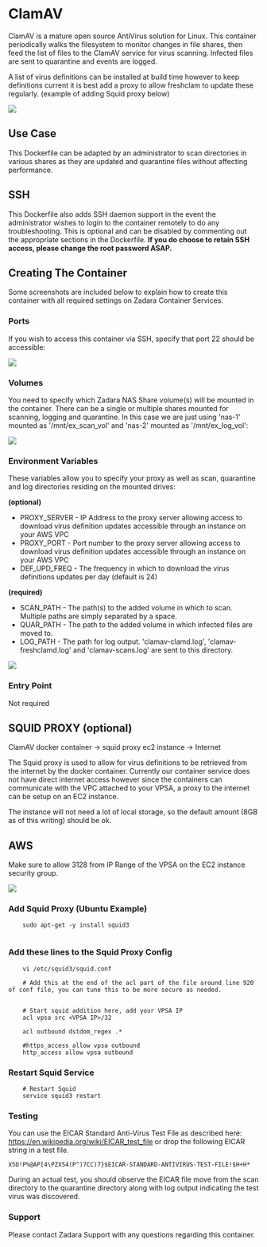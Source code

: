 # ClamAV


ClamAV is a mature open source AntiVirus solution for Linux.  This container periodically walks the filesystem to monitor changes in file shares, then feed the list of files to the ClamAV service for virus scanning.  Infected files are sent to quarantine and events are logged.  

A list of virus definitions can be installed at build time however to keep definitions current it is best add a proxy to allow freshclam to update these regularly.  (example of adding Squid proxy below)

![](https://raw.githubusercontent.com/zadarastorage/dockerfiles/master/ClamAV/screenshots/clamav_internals_diagram.png)

## Use Case

This Dockerfile can be adapted by an administrator to scan directories in various shares as they are updated and quarantine files without affecting performance.


## SSH

This Dockerfile also adds SSH daemon support in the event the administrator wishes to login to the container remotely to do any troubleshooting.  This is optional and can be disabled by commenting out the appropriate sections in the Dockerfile.  **If you do choose to retain SSH access, please change the root password ASAP.**



## Creating The Container

Some screenshots are included below to explain how to create this container with all required settings on Zadara Container Services.

### Ports

If you wish to access this container via SSH, specify that port 22 should be accessible:

![](https://raw.githubusercontent.com/zadarastorage/dockerfiles/master/ClamAV/screenshots/add_port.png)

### Volumes

You need to specify which Zadara NAS Share volume(s) will be mounted in the container.  There can be a single or multiple shares mounted for scanning, logging and quarantine.  In this case we are just using 'nas-1' mounted as '/mnt/ex_scan_vol' and 'nas-2' mounted as '/mnt/ex_log_vol':

![](https://raw.githubusercontent.com/zadarastorage/dockerfiles/master/ClamAV/screenshots/add_vol.png)

### Environment Variables

These variables allow you to specify your proxy as well as scan, quarantine and log directories residing on the mounted drives: 


**(optional)**
 - PROXY_SERVER - IP Address to the proxy server allowing access to download virus definition updates accessible through an instance on your AWS VPC
 - PROXY_PORT - Port number to the proxy server allowing access to download virus definition updates accessible through an instance on your AWS VPC
 - DEF_UPD_FREQ - The frequency in which to download the virus definitions updates per day (default is 24)

**(required)**
 - SCAN_PATH - The path(s) to the added volume in which to scan.  Multiple paths are simply separated by a space.
 - QUAR_PATH - The path to the added volume in which infected files are moved to.
 - LOG_PATH - The path for log output.  'clamav-clamd.log', 'clamav-freshclamd.log' and 'clamav-scans.log' are sent to this directory.

![](https://raw.githubusercontent.com/zadarastorage/dockerfiles/master/ClamAV/screenshots/add_env_variables.png)

### Entry Point

Not required

## SQUID PROXY (optional)

ClamAV docker container -> squid proxy ec2 instance -> Internet

The Squid proxy is used to allow for virus definitions to be retrieved from the internet by the docker container.  Currently our container service does not have direct internet access however since the containers can communicate with the VPC attached to your VPSA, a proxy to the internet can be setup on an EC2 instance. 


The instance will not need a lot of local storage, so the default amount (8GB as of this writing) should be ok.

## AWS
Make sure to allow 3128 from IP Range of the VPSA on the EC2 instance security group.
	
![](https://raw.githubusercontent.com/zadarastorage/dockerfiles/master/ClamAV/screenshots/aws_sec_group.png)	

### Add Squid Proxy (Ubuntu Example)
```
	sudo apt-get -y install squid3
	
```


### Add these lines to the Squid Proxy Config
```
	vi /etc/squid3/squid.conf

```

```
	# Add this at the end of the acl part of the file around line 920 of conf file, you can tune this to be more secure as needed.


	# Start squid addition here, add your VPSA IP
	acl vpsa src <VPSA IP>/32

	acl outbound dstdom_regex .*

	#https_access allow vpsa outbound
	http_access allow vpsa outbound
```


### Restart Squid Service

```
	# Restart Squid
	service squid3 restart
```



### Testing
You can use the EICAR Standard Anti-Virus Test File as described here: https://en.wikipedia.org/wiki/EICAR_test_file
or drop the following EICAR string in a test file.  

```
X5O!P%@AP[4\PZX54(P^)7CC)7}$EICAR-STANDARD-ANTIVIRUS-TEST-FILE!$H+H*
```

During an actual test, you should observe the EICAR file move from the scan directory to the quarantine directory along with log output indicating the test virus was discovered.





### Support

Please contact Zadara Support with any questions regarding this container.
